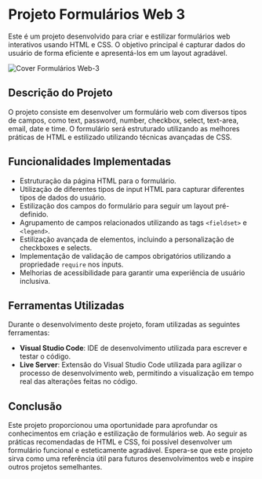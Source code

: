 # Projeto Formulários Web 3

Este é um projeto desenvolvido para criar e estilizar formulários web interativos usando HTML e CSS. O objetivo principal é capturar dados do usuário de forma eficiente e apresentá-los em um layout agradável.

![Cover Formulários Web-3](https://github.com/CompanybLelis/Formularios-Web-3/assets/69200014/1cf00742-94ef-4403-a768-e5b267c71674)

## Descrição do Projeto

O projeto consiste em desenvolver um formulário web com diversos tipos de campos, como text, password, number, checkbox, select, text-area, email, date e time. O formulário será estruturado utilizando as melhores práticas de HTML e estilizado utilizando técnicas avançadas de CSS.

## Funcionalidades Implementadas

- Estruturação da página HTML para o formulário.
- Utilização de diferentes tipos de input HTML para capturar diferentes tipos de dados do usuário.
- Estilização dos campos do formulário para seguir um layout pré-definido.
- Agrupamento de campos relacionados utilizando as tags `<fieldset>` e `<legend>`.
- Estilização avançada de elementos, incluindo a personalização de checkboxes e selects.
- Implementação de validação de campos obrigatórios utilizando a propriedade `require` nos inputs.
- Melhorias de acessibilidade para garantir uma experiência de usuário inclusiva.

## Ferramentas Utilizadas

Durante o desenvolvimento deste projeto, foram utilizadas as seguintes ferramentas:

- **Visual Studio Code**: IDE de desenvolvimento utilizada para escrever e testar o código.
- **Live Server**: Extensão do Visual Studio Code utilizada para agilizar o processo de desenvolvimento web, permitindo a visualização em tempo real das alterações feitas no código.

## Conclusão

Este projeto proporcionou uma oportunidade para aprofundar os conhecimentos em criação e estilização de formulários web. Ao seguir as práticas recomendadas de HTML e CSS, foi possível desenvolver um formulário funcional e esteticamente agradável. Espera-se que este projeto sirva como uma referência útil para futuros desenvolvimentos web e inspire outros projetos semelhantes.
